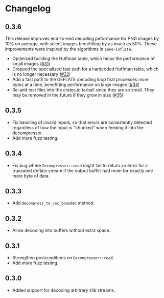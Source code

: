 # Changelog

## 0.3.6

This release improves end-to-end decoding peformance for PNG images by 10% on average,
with select images benefitting by as much as 50%.
These improvements were inspired by the algorithms in `zune-inflate`.

- Optimized building the Huffman table, which helps the performance of small images ([#31])
- Dropped the specialized fast path for a hardcoded Huffman table, which is no longer necessary ([#32])
- Add a fast path to the DEFLATE decoding loop that processes more bytes at a time, benefitting performance on large images ([#34])
- Re-add test files into the crates.io tarball since they are so small. They may be removed in the future if they grow in size ([#35])

[#31]: https://github.com/image-rs/fdeflate/pull/31
[#32]: https://github.com/image-rs/fdeflate/pull/32
[#34]: https://github.com/image-rs/fdeflate/pull/34
[#35]: https://github.com/image-rs/fdeflate/pull/35


## 0.3.5

- Fix handling of invalid inputs, so that errors are consistently detected
  regardless of how the input is "chunked" when feeding it into the
  decompressor.
- Add more fuzz testing.

## 0.3.4

- Fix bug where `Decompressor::read` might fail to return an error for a
  truncated deflate stream if the output buffer had room for exactly one more
  byte of data.

## 0.3.3

- Add `decompress_to_vec_bounded` method.

## 0.3.2

- Allow decoding into buffers without extra space.

## 0.3.1

- Strengthen postconditions on `Decompressor::read`.
- Add more fuzz testing.

## 0.3.0

- Added support for decoding arbitrary zlib streams.
